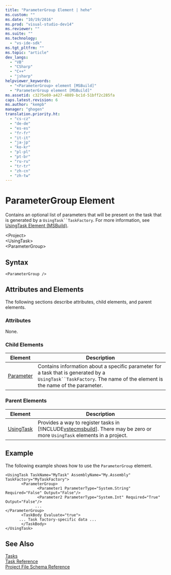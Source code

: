 ```yaml
---
title: "ParameterGroup Element | hehe"
ms.custom: ""
ms.date: "10/19/2016"
ms.prod: "visual-studio-dev14"
ms.reviewer: ""
ms.suite: ""
ms.technology: 
  - "vs-ide-sdk"
ms.tgt_pltfrm: ""
ms.topic: "article"
dev_langs: 
  - "VB"
  - "CSharp"
  - "C++"
  - "jsharp"
helpviewer_keywords: 
  - "<ParameterGroup> element [MSBuild]"
  - "ParameterGroup element [MSBuild]"
ms.assetid: c3275e69-a427-4889-bc1d-51bff2c285fa
caps.latest.revision: 6
ms.author: "kempb"
manager: "ghogen"
translation.priority.ht: 
  - "cs-cz"
  - "de-de"
  - "es-es"
  - "fr-fr"
  - "it-it"
  - "ja-jp"
  - "ko-kr"
  - "pl-pl"
  - "pt-br"
  - "ru-ru"
  - "tr-tr"
  - "zh-cn"
  - "zh-tw"
---
```

# ParameterGroup Element
Contains an optional list of parameters that will be present on the task that is generated by a `UsingTask``TaskFactory`. For more information, see [UsingTask Element (MSBuild)](../reference/usingtask-element--msbuild-.md).  
  
 \<Project>  
 \<UsingTask>  
 \<ParameterGroup>  
  
## Syntax  
  
```  
<ParameterGroup />  
```  
  
## Attributes and Elements  
 The following sections describe attributes, child elements, and parent elements.  
  
### Attributes  
 None.  
  
### Child Elements  
  
|Element|Description|  
|-------------|-----------------|  
|[Parameter](../reference/parameter-element.md)|Contains information about a specific parameter for a task that is generated by a `UsingTask``TaskFactory`. The name of the element is the name of the parameter.|  
  
### Parent Elements  
  
|Element|Description|  
|-------------|-----------------|  
|[UsingTask](../reference/usingtask-element--msbuild-.md)|Provides a way to register tasks in [!INCLUDE[vstecmsbuild](../extensibility-internals/includes/vstecmsbuild_md.md)]. There may be zero or more `UsingTask` elements in a project.|  
  
## Example  
 The following example shows how to use the `ParameterGroup` element.  
  
```  
<UsingTask TaskName="MyTask" AssemblyName="My.Assembly" TaskFactory="MyTaskFactory">  
       <ParameterGroup>  
              <Parameter1 ParameterType="System.String" Required="False" Output="False"/>  
              <Parameter2 ParameterType="System.Int" Required="True" Output="False"/>  
             ...  
</ParameterGroup>  
       <TaskBody Evaluate="true">  
      ... Task factory-specific data ...  
       </TaskBody>  
</UsingTask>  
```  
  
## See Also  
 [Tasks](../reference/msbuild-tasks.md)   
 [Task Reference](../reference/msbuild-task-reference.md)   
 [Project File Schema Reference](../reference/msbuild-project-file-schema-reference.md)